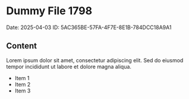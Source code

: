 # Dummy File 1798

Date: 2025-04-03
ID: 5AC365BE-57FA-4F7E-8E1B-784DCC18A9A1

## Content

Lorem ipsum dolor sit amet, consectetur adipiscing elit.
Sed do eiusmod tempor incididunt ut labore et dolore magna aliqua.

* Item 1
* Item 2
* Item 3
